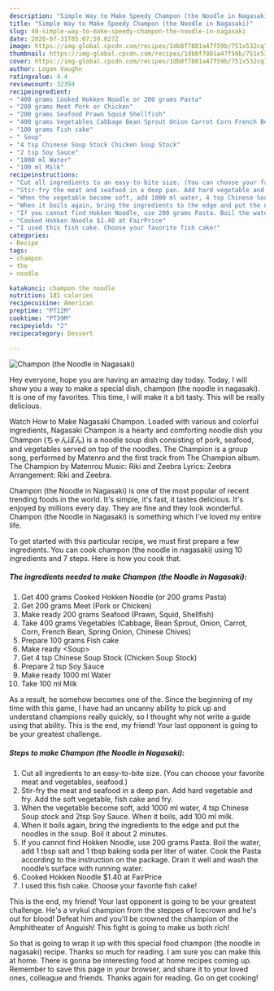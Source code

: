 ```yaml
---
description: "Simple Way to Make Speedy Champon (the Noodle in Nagasaki)"
title: "Simple Way to Make Speedy Champon (the Noodle in Nagasaki)"
slug: 40-simple-way-to-make-speedy-champon-the-noodle-in-nagasaki
date: 2020-07-31T05:07:59.027Z
image: https://img-global.cpcdn.com/recipes/1db8f7881a47f59b/751x532cq70/champon-the-noodle-in-nagasaki-recipe-main-photo.jpg
thumbnail: https://img-global.cpcdn.com/recipes/1db8f7881a47f59b/751x532cq70/champon-the-noodle-in-nagasaki-recipe-main-photo.jpg
cover: https://img-global.cpcdn.com/recipes/1db8f7881a47f59b/751x532cq70/champon-the-noodle-in-nagasaki-recipe-main-photo.jpg
author: Logan Vaughn
ratingvalue: 4.4
reviewcount: 32394
recipeingredient:
- "400 grams Cooked Hokken Noodle or 200 grams Pasta"
- "200 grams Meet Pork or Chicken"
- "200 grams Seafood Prawn Squid Shellfish"
- "400 grams Vegetables Cabbage Bean Sprout Onion Carrot Corn French Bean Spring Onion Chinese Chives"
- "100 grams Fish cake"
- " Soup"
- "4 tsp Chinese Soup Stock Chicken Soup Stock"
- "2 tsp Soy Sauce"
- "1000 ml Water"
- "100 ml Milk"
recipeinstructions:
- "Cut all ingredients to an easy-to-bite size. (You can choose your favorite meat and vegetables, seafood.)"
- "Stir-fry the meat and seafood in a deep pan. Add hard vegetable and fry. Add the soft vegetable, fish cake and fry."
- "When the vegetable become soft, add 1000 ml water, 4 tsp Chinese Soup stock and 2tsp Soy Sauce. When it boils, add 100 ml milk."
- "When it boils again, bring the ingredients to the edge and put the noodles in the soup. Boil it about 2 minutes."
- "If you cannot find Hokken Noodle, use 200 grams Pasta. Boil the water, add 1 tbsp salt and 1 tbsp baking soda per liter of water. Cook the Pasta according to the instruction on the package. Drain it well and wash the noodle’s surface with running water."
- "Cooked Hokken Noodle $1.40 at FairPrice"
- "I used this fish cake. Choose your favorite fish cake!"
categories:
- Recipe
tags:
- champon
- the
- noodle

katakunci: champon the noodle 
nutrition: 181 calories
recipecuisine: American
preptime: "PT12M"
cooktime: "PT39M"
recipeyield: "2"
recipecategory: Dessert

---
```



![Champon (the Noodle in Nagasaki)](https://img-global.cpcdn.com/recipes/1db8f7881a47f59b/751x532cq70/champon-the-noodle-in-nagasaki-recipe-main-photo.jpg)

Hey everyone, hope you are having an amazing day today. Today, I will show you a way to make a special dish, champon (the noodle in nagasaki). It is one of my favorites. This time, I will make it a bit tasty. This will be really delicious.

Watch How to Make Nagasaki Champon. Loaded with various and colorful ingredients, Nagasaki Champon is a hearty and comforting noodle dish you Champon (ちゃんぽん) is a noodle soup dish consisting of pork, seafood, and vegetables served on top of the noodles. The Champion is a group song, performed by Matenro and the first track from The Champion album. The Champion by Matenrou Music: Riki and Zeebra Lyrics: Zeebra Arrangement: Riki and Zeebra.

Champon (the Noodle in Nagasaki) is one of the most popular of recent trending foods in the world. It's simple, it's fast, it tastes delicious. It's enjoyed by millions every day. They are fine and they look wonderful. Champon (the Noodle in Nagasaki) is something which I've loved my entire life.


To get started with this particular recipe, we must first prepare a few ingredients. You can cook champon (the noodle in nagasaki) using 10 ingredients and 7 steps. Here is how you cook that.

<!--inarticleads1-->

##### The ingredients needed to make Champon (the Noodle in Nagasaki):

1. Get 400 grams Cooked Hokken Noodle (or 200 grams Pasta)
1. Get 200 grams Meet (Pork or Chicken)
1. Make ready 200 grams Seafood (Prawn, Squid, Shellfish)
1. Take 400 grams Vegetables (Cabbage, Bean Sprout, Onion, Carrot, Corn, French Bean, Spring Onion, Chinese Chives)
1. Prepare 100 grams Fish cake
1. Make ready  &lt;Soup&gt;
1. Get 4 tsp Chinese Soup Stock (Chicken Soup Stock)
1. Prepare 2 tsp Soy Sauce
1. Make ready 1000 ml Water
1. Take 100 ml Milk


As a result, he somehow becomes one of the. Since the beginning of my time with this game, I have had an uncanny ability to pick up and understand champions really quickly, so I thought why not write a guide using that ability. This is the end, my friend! Your last opponent is going to be your greatest challenge. 

<!--inarticleads2-->

##### Steps to make Champon (the Noodle in Nagasaki):

1. Cut all ingredients to an easy-to-bite size. (You can choose your favorite meat and vegetables, seafood.)
1. Stir-fry the meat and seafood in a deep pan. Add hard vegetable and fry. Add the soft vegetable, fish cake and fry.
1. When the vegetable become soft, add 1000 ml water, 4 tsp Chinese Soup stock and 2tsp Soy Sauce. When it boils, add 100 ml milk.
1. When it boils again, bring the ingredients to the edge and put the noodles in the soup. Boil it about 2 minutes.
1. If you cannot find Hokken Noodle, use 200 grams Pasta. Boil the water, add 1 tbsp salt and 1 tbsp baking soda per liter of water. Cook the Pasta according to the instruction on the package. Drain it well and wash the noodle’s surface with running water.
1. Cooked Hokken Noodle $1.40 at FairPrice
1. I used this fish cake. Choose your favorite fish cake!


This is the end, my friend! Your last opponent is going to be your greatest challenge. He&#39;s a vrykul champion from the steppes of Icecrown and he&#39;s out for blood! Defeat him and you&#39;ll be crowned the champion of the Amphitheater of Anguish! This fight is going to make us both rich! 

So that is going to wrap it up with this special food champon (the noodle in nagasaki) recipe. Thanks so much for reading. I am sure you can make this at home. There is gonna be interesting food at home recipes coming up. Remember to save this page in your browser, and share it to your loved ones, colleague and friends. Thanks again for reading. Go on get cooking!
